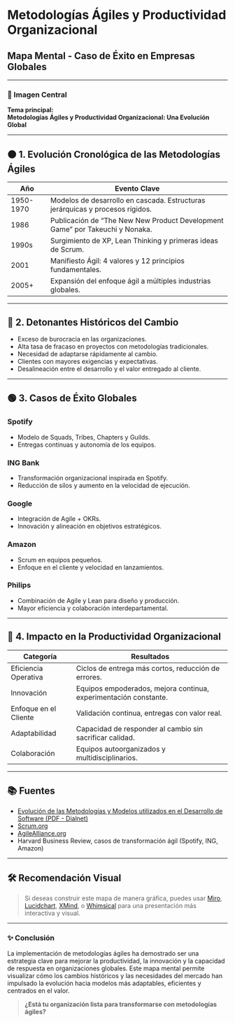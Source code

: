 # Metodologías Ágiles y Productividad Organizacional
## Mapa Mental - Caso de Éxito en Empresas Globales

---

### 📌 Imagen Central
**Tema principal:**  
**Metodologías Ágiles y Productividad Organizacional: Una Evolución Global**

---

## 🟠 1. Evolución Cronológica de las Metodologías Ágiles

| Año       | Evento Clave                                                                 |
|-----------|------------------------------------------------------------------------------|
| 1950-1970 | Modelos de desarrollo en cascada. Estructuras jerárquicas y procesos rígidos. |
| 1986      | Publicación de “The New New Product Development Game” por Takeuchi y Nonaka. |
| 1990s     | Surgimiento de XP, Lean Thinking y primeras ideas de Scrum.                 |
| 2001      | Manifiesto Ágil: 4 valores y 12 principios fundamentales.                   |
| 2005+     | Expansión del enfoque ágil a múltiples industrias globales.                |

---

## 🔴 2. Detonantes Históricos del Cambio

- Exceso de burocracia en las organizaciones.
- Alta tasa de fracaso en proyectos con metodologías tradicionales.
- Necesidad de adaptarse rápidamente al cambio.
- Clientes con mayores exigencias y expectativas.
- Desalineación entre el desarrollo y el valor entregado al cliente.

---

## 🟢 3. Casos de Éxito Globales

### **Spotify**
- Modelo de Squads, Tribes, Chapters y Guilds.
- Entregas continuas y autonomía de los equipos.

### **ING Bank**
- Transformación organizacional inspirada en Spotify.
- Reducción de silos y aumento en la velocidad de ejecución.

### **Google**
- Integración de Agile + OKRs.
- Innovación y alineación en objetivos estratégicos.

### **Amazon**
- Scrum en equipos pequeños.
- Enfoque en el cliente y velocidad en lanzamientos.

### **Philips**
- Combinación de Agile y Lean para diseño y producción.
- Mayor eficiencia y colaboración interdepartamental.

---

## 🔵 4. Impacto en la Productividad Organizacional

| Categoría             | Resultados                                                              |
|-----------------------|-------------------------------------------------------------------------|
| Eficiencia Operativa  | Ciclos de entrega más cortos, reducción de errores.                     |
| Innovación            | Equipos empoderados, mejora continua, experimentación constante.        |
| Enfoque en el Cliente | Validación continua, entregas con valor real.                           |
| Adaptabilidad         | Capacidad de responder al cambio sin sacrificar calidad.                |
| Colaboración          | Equipos autoorganizados y multidisciplinarios.                          |

---

## 📚 Fuentes

- [Evolución de las Metodologías y Modelos utilizados en el Desarrollo de Software (PDF - Dialnet)](https://dialnet.unirioja.es/servlet/articulo?codigo=6777227)  
- [Scrum.org](https://www.scrum.org)  
- [AgileAlliance.org](https://www.agilealliance.org)  
- Harvard Business Review, casos de transformación ágil (Spotify, ING, Amazon)

---

## 🛠 Recomendación Visual

> Si deseas construir este mapa de manera gráfica, puedes usar [Miro](https://miro.com), [Lucidchart](https://www.lucidchart.com), [XMind](https://xmind.app), o [Whimsical](https://whimsical.com) para una presentación más interactiva y visual.

---

### ✨ Conclusión

La implementación de metodologías ágiles ha demostrado ser una estrategia clave para mejorar la productividad, la innovación y la capacidad de respuesta en organizaciones globales. Este mapa mental permite visualizar cómo los cambios históricos y las necesidades del mercado han impulsado la evolución hacia modelos más adaptables, eficientes y centrados en el valor.

> **¿Está tu organización lista para transformarse con metodologías ágiles?**
